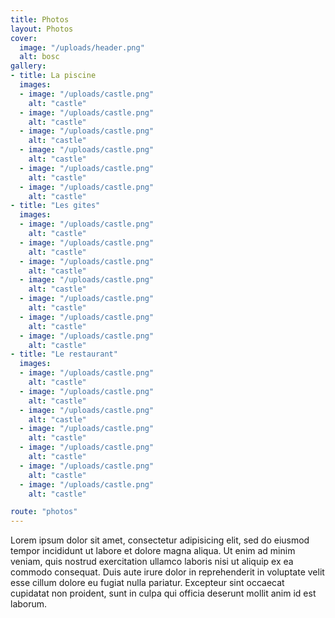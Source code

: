 ```yaml
---
title: Photos
layout: Photos
cover:
  image: "/uploads/header.png"
  alt: bosc
gallery:
- title: La piscine
  images:
  - image: "/uploads/castle.png"
    alt: "castle"
  - image: "/uploads/castle.png"
    alt: "castle"
  - image: "/uploads/castle.png"
    alt: "castle"
  - image: "/uploads/castle.png"
    alt: "castle"
  - image: "/uploads/castle.png"
    alt: "castle"
  - image: "/uploads/castle.png"
    alt: "castle"
- title: "Les gites"
  images:
  - image: "/uploads/castle.png"
    alt: "castle"
  - image: "/uploads/castle.png"
    alt: "castle"
  - image: "/uploads/castle.png"
    alt: "castle"
  - image: "/uploads/castle.png"
    alt: "castle"
  - image: "/uploads/castle.png"
    alt: "castle"
  - image: "/uploads/castle.png"
    alt: "castle"
  - image: "/uploads/castle.png"
    alt: "castle"
- title: "Le restaurant"
  images:
  - image: "/uploads/castle.png"
    alt: "castle"  
  - image: "/uploads/castle.png"
    alt: "castle"  
  - image: "/uploads/castle.png"
    alt: "castle"  
  - image: "/uploads/castle.png"
    alt: "castle"  
  - image: "/uploads/castle.png"
    alt: "castle"  
  - image: "/uploads/castle.png"
    alt: "castle"  
  - image: "/uploads/castle.png"
    alt: "castle"  

route: "photos"
---
```


Lorem ipsum dolor sit amet, consectetur adipisicing elit, sed do eiusmod tempor incididunt ut labore et dolore magna aliqua. Ut enim ad minim veniam, quis nostrud exercitation ullamco laboris nisi ut aliquip ex ea commodo consequat. Duis aute irure dolor in reprehenderit in voluptate velit esse cillum dolore eu fugiat nulla pariatur. Excepteur sint occaecat cupidatat non proident, sunt in culpa qui officia deserunt mollit anim id est laborum.
